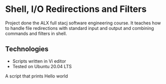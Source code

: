 # Shell, I/O Redirections and Filters
Project done the ALX full stacj software engineering course. It teaches how to handle file redirections with standard input and output and combining commands and filters in shell. 

## Technologies

* Scripts written in Vi editor
* Tested on Ubuntu 20.04 LTS

A script that prints Hello world
